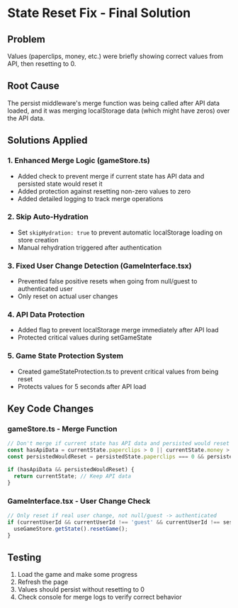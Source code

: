 # State Reset Fix - Final Solution

## Problem
Values (paperclips, money, etc.) were briefly showing correct values from API, then resetting to 0.

## Root Cause
The persist middleware's merge function was being called after API data loaded, and it was merging localStorage data (which might have zeros) over the API data.

## Solutions Applied

### 1. Enhanced Merge Logic (gameStore.ts)
- Added check to prevent merge if current state has API data and persisted state would reset it
- Added protection against resetting non-zero values to zero
- Added detailed logging to track merge operations

### 2. Skip Auto-Hydration
- Set `skipHydration: true` to prevent automatic localStorage loading on store creation
- Manual rehydration triggered after authentication

### 3. Fixed User Change Detection (GameInterface.tsx)
- Prevented false positive resets when going from null/guest to authenticated user
- Only reset on actual user changes

### 4. API Data Protection
- Added flag to prevent localStorage merge immediately after API load
- Protected critical values during setGameState

### 5. Game State Protection System
- Created gameStateProtection.ts to prevent critical values from being reset
- Protects values for 5 seconds after API load

## Key Code Changes

### gameStore.ts - Merge Function
```typescript
// Don't merge if current state has API data and persisted would reset
const hasApiData = currentState.paperclips > 0 || currentState.money > 0;
const persistedWouldReset = persistedState.paperclips === 0 && persistedState.money === 0;

if (hasApiData && persistedWouldReset) {
  return currentState; // Keep API data
}
```

### GameInterface.tsx - User Change Check
```typescript
// Only reset if real user change, not null/guest -> authenticated
if (currentUserId && currentUserId !== 'guest' && currentUserId !== session.user.id) {
  useGameStore.getState().resetGame();
}
```

## Testing
1. Load the game and make some progress
2. Refresh the page
3. Values should persist without resetting to 0
4. Check console for merge logs to verify correct behavior